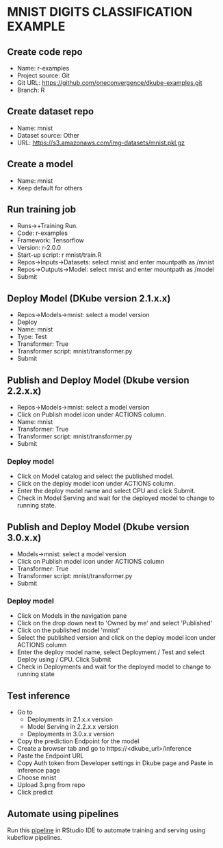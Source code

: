 # MNIST DIGITS CLASSIFICATION EXAMPLE 

## Create code repo
- Name: r-examples
- Project source: Git
- Git URL: https://github.com/oneconvergence/dkube-examples.git
- Branch: R

## Create dataset repo
- Name: mnist
- Dataset source: Other
- URL: https://s3.amazonaws.com/img-datasets/mnist.pkl.gz


## Create a model
- Name: mnist
- Keep default for others


## Run training job
 - Runs->+Training Run.
 - Code: r-examples
 - Framework: Tensorflow
 - Version: r-2.0.0
 - Start-up script: r mnist/train.R
 - Repos->Inputs->Datasets: select mnist and enter mountpath as /mnist
 - Repos->Outputs->Model: select mnist and enter mountpath as /model
 - Submit

## Deploy Model (DKube version 2.1.x.x)
- Repos->Models->mnist: select a model version
- Deploy
- Name: mnist
- Type: Test
- Transformer: True
- Transformer script: mnist/transformer.py
- Submit

## Publish and Deploy Model (Dkube version 2.2.x.x)
- Repos->Models->mnist: select a model version
- Click on Publish model icon under ACTIONS column.
- Name: mnist
- Transformer: True
- Transformer script: mnist/transformer.py
- Submit
### Deploy model
- Click on Model catalog and select the published model.
- Click on the deploy model icon under ACTIONS column.
- Enter the deploy model name and select CPU and click Submit.
- Check in Model Serving and wait for the deployed model to change to running state.

## Publish and Deploy Model (Dkube version 3.0.x.x)
- Models->mnist: select a model version
- Click on Publish model icon under ACTIONS column
- Transformer: True
- Transformer script: mnist/transformer.py
- Submit
### Deploy model
- Click on Models in the navigation pane
- Click on the drop down next to 'Owned by me' and select 'Published'
- Click on the published model 'mnist'
- Select the published version and click on the deploy model icon under ACTIONS column
- Enter the deploy model name, select Deployment / Test and select Deploy using / CPU. Click Submit
- Check in Deployments and wait for the deployed model to change to running state

## Test inference
- Go to
  - Deployments in 2.1.x.x version
  - Model Serving in 2.2.x.x version
  - Deployments in 3.0.x.x version
- Copy the prediction Endpoint for the model
- Create a browser tab and go to https://<dkube_url>/inference
- Paste the Endpoint URL
- Copy Auth token from Developer settings in Dkube page and Paste in inference page
- Choose mnist
- Upload 3.png from repo
- Click predict

## Automate using pipelines
Run this [pipeline](https://github.com/oneconvergence/dkube-examples/blob/R/mnist/pipeline.R) in RStudio IDE to automate training and serving using kubeflow pipelines.


